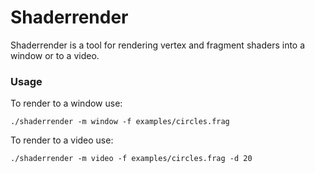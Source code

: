 # Shaderrender

Shaderrender is a tool for rendering vertex and fragment shaders into a window or to a video.

### Usage

To render to a window use:

```shell
./shaderrender -m window -f examples/circles.frag
```

To render to a video use:

```shell
./shaderrender -m video -f examples/circles.frag -d 20
```
